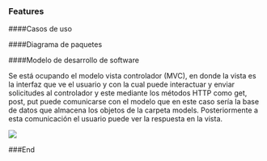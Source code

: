 ### Features

####Casos de uso



####Diagrama de paquetes



####Modelo de desarrollo de software

Se está ocupando el modelo vista controlador (MVC), en donde la vista es la interfaz que ve el usuario y con la cual puede interactuar y enviar solicitudes al controlador y este mediante los métodos HTTP como get, post, put puede comunicarse con el modelo que en este caso sería la base de datos que almacena los objetos de la carpeta models. Posteriormente a esta comunicación el usuario puede ver la respuesta en la vista.

[![](https://github.com/samuSR123/repositorio/blob/feature/newlogin/img/Diagrama%20en%20blanco_1.png)](https://github.com/samuSR123/repositorio/blob/feature/newlogin/img/Diagrama%20en%20blanco_1.png "Diagrama MVC")

###End